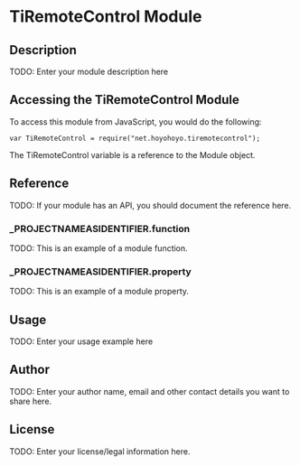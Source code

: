 # TiRemoteControl Module

## Description

TODO: Enter your module description here

## Accessing the TiRemoteControl Module

To access this module from JavaScript, you would do the following:

	var TiRemoteControl = require("net.hoyohoyo.tiremotecontrol");

The TiRemoteControl variable is a reference to the Module object.	

## Reference

TODO: If your module has an API, you should document
the reference here.

### ___PROJECTNAMEASIDENTIFIER__.function

TODO: This is an example of a module function.

### ___PROJECTNAMEASIDENTIFIER__.property

TODO: This is an example of a module property.

## Usage

TODO: Enter your usage example here

## Author

TODO: Enter your author name, email and other contact
details you want to share here. 

## License

TODO: Enter your license/legal information here.

